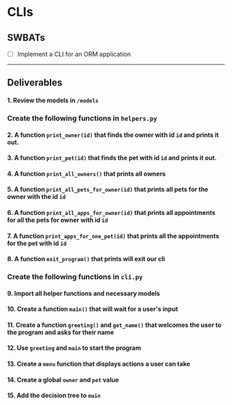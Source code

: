 # CLIs

## SWBATs

- [ ] Implement a CLI for an ORM application

---

## Deliverables

#### 1. Review the models in `/models`

### Create the following functions in `helpers.py`

#### 2. A function `print_owner(id)` that finds the owner with id `id` and prints it out.

#### 3. A function `print_pet(id)` that finds the pet with id `id` and prints it out.

#### 4. A function `print_all_owners()` that prints all owners 

#### 5. A function `print_all_pets_for_owner(id)` that prints all pets for the owner with the id `id`

#### 6. A function `print_all_apps_for_owner(id)` that prints all appointments for all the pets for owner with id `id`

#### 7. A function `print_apps_for_one_pet(id)` that prints all the appointments for the pet with id `id`

#### 8. A function `exit_program()` that prints will exit our cli

### Create the following functions in `cli.py`

#### 9. Import all helper functions and necessary models

#### 10. Create a function `main()` that will wait for a user's input 

#### 11. Create a function `greeting()` and `get_name()` that welcomes the user to the program and asks for their name 

#### 12. Use `greeting` and `main` to start the program

#### 13. Create a `menu` function that displays actions a user can take

#### 14. Create a global `owner` and `pet` value

#### 15. Add the decision tree to `main`
